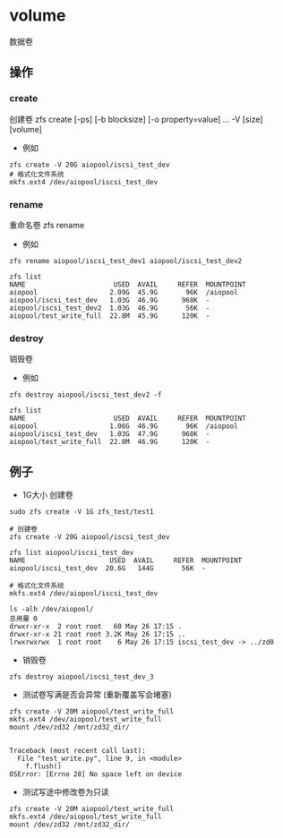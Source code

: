 # volume
数据卷

## 操作

### create
创建卷
zfs create [-ps] [-b blocksize] [-o property=value] … -V [size] [volume]

- 例如
```shell
zfs create -V 20G aiopool/iscsi_test_dev
# 格式化文件系统
mkfs.ext4 /dev/aiopool/iscsi_test_dev
```

### rename
重命名卷
zfs rename

- 例如
```shell
zfs rename aiopool/iscsi_test_dev1 aiopool/iscsi_test_dev2

zfs list
NAME                      USED  AVAIL     REFER  MOUNTPOINT
aiopool                  2.09G  45.9G       96K  /aiopool
aiopool/iscsi_test_dev   1.03G  46.9G      968K  -
aiopool/iscsi_test_dev2  1.03G  46.9G       56K  -
aiopool/test_write_full  22.8M  45.9G      120K  -
```

### destroy
销毁卷

- 例如
```shell
zfs destroy aiopool/iscsi_test_dev2 -f

zfs list
NAME                      USED  AVAIL     REFER  MOUNTPOINT
aiopool                  1.06G  46.9G       96K  /aiopool
aiopool/iscsi_test_dev   1.03G  47.9G      968K  -
aiopool/test_write_full  22.8M  46.9G      120K  -
```

## 例子
- 1G大小 创建卷
```shell
sudo zfs create -V 1G zfs_test/test1

# 创建卷
zfs create -V 20G aiopool/iscsi_test_dev

zfs list aiopool/iscsi_test_dev
NAME                     USED  AVAIL     REFER  MOUNTPOINT
aiopool/iscsi_test_dev  20.6G   144G       56K  -

# 格式化文件系统
mkfs.ext4 /dev/aiopool/iscsi_test_dev

ls -alh /dev/aiopool/
总用量 0
drwxr-xr-x  2 root root   60 May 26 17:15 .
drwxr-xr-x 21 root root 3.2K May 26 17:15 ..
lrwxrwxrwx  1 root root    6 May 26 17:15 iscsi_test_dev -> ../zd0
```

- 销毁卷
```shell
zfs destroy aiopool/iscsi_test_dev_3
```

- 测试卷写满是否会异常 (重新覆盖写会堵塞)
```shell
zfs create -V 20M aiopool/test_write_full
mkfs.ext4 /dev/aiopool/test_write_full
mount /dev/zd32 /mnt/zd32_dir/


Traceback (most recent call last):
  File "test_write.py", line 9, in <module>
    f.flush()
OSError: [Errno 28] No space left on device
```

- 测试写途中修改卷为只读
```shell
zfs create -V 20M aiopool/test_write_full
mkfs.ext4 /dev/aiopool/test_write_full
mount /dev/zd32 /mnt/zd32_dir/
```
